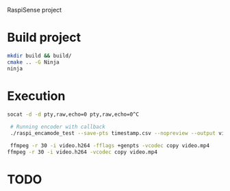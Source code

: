 RaspiSense project

# Build project
```bash
mkdir build && build/
cmake .. -G Ninja
ninja
```

# Execution
```bash	
socat -d -d pty,raw,echo=0 pty,raw,echo=0^C
 
 # Running encoder with callback
 ./raspi_encamode_test --save-pts timestamp.csv --nopreview --output vid.h264 --raw raw.yuv --raw-pts raw_pts.csv -t 10000 -v^C

 ffmpeg -r 30 -i video.h264 -fflags +genpts -vcodec copy video.mp4
ffmpeg -r 30 -i video.h264 -vcodec copy video.mp4

```
# TODO


